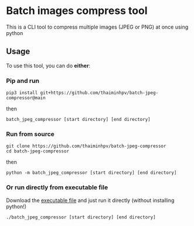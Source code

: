 # Batch images compress tool

This is a CLI tool to compress multiple images (JPEG or PNG) at once using python

## Usage

To use this tool, you can do **either**:

### Pip and run

```shell
pip3 install git+https://github.com/thaiminhpv/batch-jpeg-compressor@main
```

then

```shell
batch_jpeg_compressor [start directory] [end directory]
```

### Run from source

```shell
git clone https://github.com/thaiminhpv/batch-jpeg-compressor
cd batch-jpeg-compressor
```

then

```shell
python -m batch_jpeg_compressor [start directory] [end directory]
```

### Or run directly from executable file

Download the [executable file](https://github.com/thaiminhpv/batch-jpeg-compressor/releases/download/v0.1/batch_jpeg_compressor) and just run it directly (without installing python!)

```shell
./batch_jpeg_compressor [start directory] [end directory]
```
